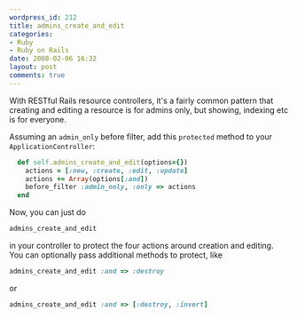 ```yaml
---
wordpress_id: 212
title: admins_create_and_edit
categories:
- Ruby
- Ruby on Rails
date: 2008-02-06 16:32
layout: post
comments: true
---
```

With RESTful Rails resource controllers, it's a fairly common pattern that creating and editing a resource is for admins only, but showing, indexing etc is for everyone.

Assuming an <code>admin_only</code> before filter, add this <code>protected</code> method to your <code>ApplicationController</code>:

``` ruby
  def self.admins_create_and_edit(options={})
    actions = [:new, :create, :edit, :update]
    actions += Array(options[:and])
    before_filter :admin_only, :only => actions
  end
```

Now, you can just do

``` ruby
admins_create_and_edit
```
in your controller to protect the four actions around creation and editing. You can optionally pass additional methods to protect, like

``` ruby
admins_create_and_edit :and => :destroy
```
or

``` ruby
admins_create_and_edit :and => [:destroy, :invert]
```
